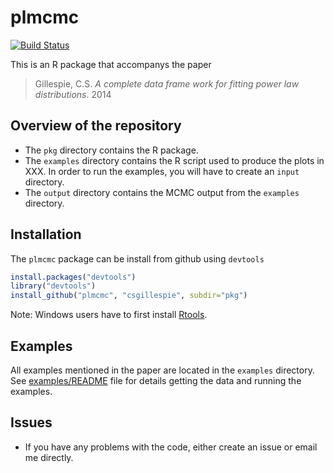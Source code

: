 plmcmc
======
[![Build Status](https://travis-ci.org/csgillespie/plmcmc.png?branch=master)](https://travis-ci.org/csgillespie/plmcmc)

This is an R package that accompanys the paper

> Gillespie, C.S. *A complete data frame work for fitting power law distributions*. 2014

Overview of the repository
--------------------------

 * The `pkg` directory contains the R package. 
 * The `examples` directory contains the R script used to produce the plots in XXX. In order to run the examples, you will have to create an `input` directory.
 * The `output` directory contains the MCMC output from the `examples` directory.


Installation
------------

The `plmcmc` package can be install from github using `devtools`
```r
install.packages("devtools")
library("devtools")
install_github("plmcmc", "csgillespie", subdir="pkg")
```

Note: Windows users have to first install [Rtools](http://cran.rstudio.com/bin/windows/Rtools/).

Examples
-------------

All examples mentioned in the paper are located in the `examples` directory. See [examples/README](examples/README.md) file for details getting the data and running the examples.

Issues
-------

 * If you have any problems with the code, either create an issue or email me directly.


